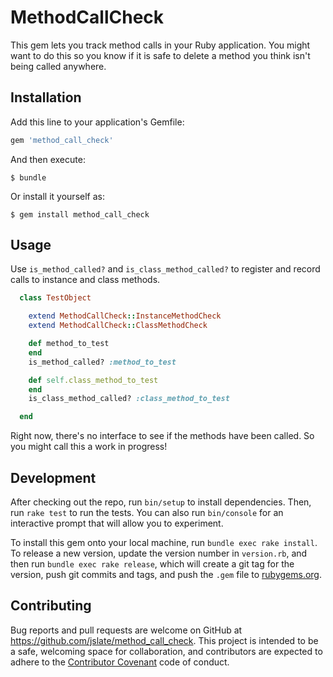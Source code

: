 # MethodCallCheck

This gem lets you track method calls in your Ruby application. You might want to do this so you
know if it is safe to delete a method you think isn't being called anywhere.

## Installation

Add this line to your application's Gemfile:

```ruby
gem 'method_call_check'
```

And then execute:

    $ bundle

Or install it yourself as:

    $ gem install method_call_check

## Usage

Use `is_method_called?` and `is_class_method_called?` to register and record
calls to instance and class methods.

```ruby
  class TestObject

    extend MethodCallCheck::InstanceMethodCheck
    extend MethodCallCheck::ClassMethodCheck

    def method_to_test
    end
    is_method_called? :method_to_test

    def self.class_method_to_test
    end
    is_class_method_called? :class_method_to_test

  end
```

Right now, there's no interface to see if the methods have been called. So
you might call this a work in progress!

## Development

After checking out the repo, run `bin/setup` to install dependencies. Then, run `rake test` to run the tests. You can also run `bin/console` for an interactive prompt that will allow you to experiment.

To install this gem onto your local machine, run `bundle exec rake install`. To release a new version, update the version number in `version.rb`, and then run `bundle exec rake release`, which will create a git tag for the version, push git commits and tags, and push the `.gem` file to [rubygems.org](https://rubygems.org).

## Contributing

Bug reports and pull requests are welcome on GitHub at https://github.com/jslate/method_call_check. This project is intended to be a safe, welcoming space for collaboration, and contributors are expected to adhere to the [Contributor Covenant](contributor-covenant.org) code of conduct.
